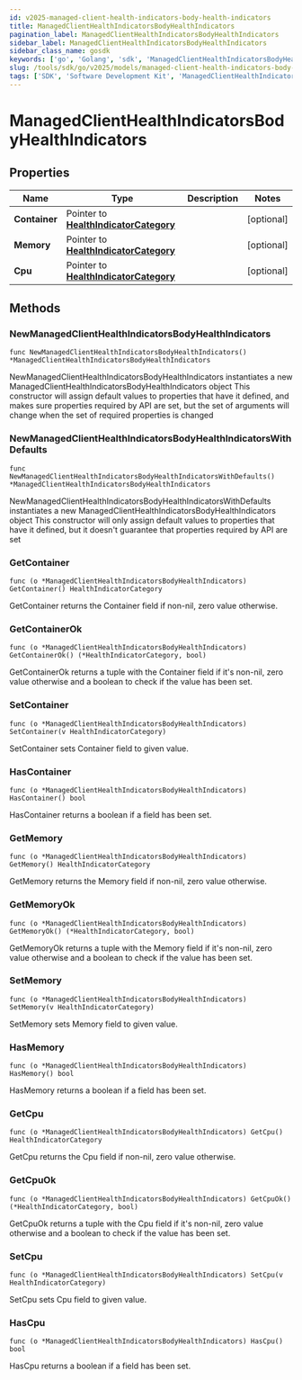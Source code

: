 ```yaml
---
id: v2025-managed-client-health-indicators-body-health-indicators
title: ManagedClientHealthIndicatorsBodyHealthIndicators
pagination_label: ManagedClientHealthIndicatorsBodyHealthIndicators
sidebar_label: ManagedClientHealthIndicatorsBodyHealthIndicators
sidebar_class_name: gosdk
keywords: ['go', 'Golang', 'sdk', 'ManagedClientHealthIndicatorsBodyHealthIndicators', 'V2025ManagedClientHealthIndicatorsBodyHealthIndicators'] 
slug: /tools/sdk/go/v2025/models/managed-client-health-indicators-body-health-indicators
tags: ['SDK', 'Software Development Kit', 'ManagedClientHealthIndicatorsBodyHealthIndicators', 'V2025ManagedClientHealthIndicatorsBodyHealthIndicators']
---
```


# ManagedClientHealthIndicatorsBodyHealthIndicators

## Properties

Name | Type | Description | Notes
------------ | ------------- | ------------- | -------------
**Container** | Pointer to [**HealthIndicatorCategory**](health-indicator-category) |  | [optional] 
**Memory** | Pointer to [**HealthIndicatorCategory**](health-indicator-category) |  | [optional] 
**Cpu** | Pointer to [**HealthIndicatorCategory**](health-indicator-category) |  | [optional] 

## Methods

### NewManagedClientHealthIndicatorsBodyHealthIndicators

`func NewManagedClientHealthIndicatorsBodyHealthIndicators() *ManagedClientHealthIndicatorsBodyHealthIndicators`

NewManagedClientHealthIndicatorsBodyHealthIndicators instantiates a new ManagedClientHealthIndicatorsBodyHealthIndicators object
This constructor will assign default values to properties that have it defined,
and makes sure properties required by API are set, but the set of arguments
will change when the set of required properties is changed

### NewManagedClientHealthIndicatorsBodyHealthIndicatorsWithDefaults

`func NewManagedClientHealthIndicatorsBodyHealthIndicatorsWithDefaults() *ManagedClientHealthIndicatorsBodyHealthIndicators`

NewManagedClientHealthIndicatorsBodyHealthIndicatorsWithDefaults instantiates a new ManagedClientHealthIndicatorsBodyHealthIndicators object
This constructor will only assign default values to properties that have it defined,
but it doesn't guarantee that properties required by API are set

### GetContainer

`func (o *ManagedClientHealthIndicatorsBodyHealthIndicators) GetContainer() HealthIndicatorCategory`

GetContainer returns the Container field if non-nil, zero value otherwise.

### GetContainerOk

`func (o *ManagedClientHealthIndicatorsBodyHealthIndicators) GetContainerOk() (*HealthIndicatorCategory, bool)`

GetContainerOk returns a tuple with the Container field if it's non-nil, zero value otherwise
and a boolean to check if the value has been set.

### SetContainer

`func (o *ManagedClientHealthIndicatorsBodyHealthIndicators) SetContainer(v HealthIndicatorCategory)`

SetContainer sets Container field to given value.

### HasContainer

`func (o *ManagedClientHealthIndicatorsBodyHealthIndicators) HasContainer() bool`

HasContainer returns a boolean if a field has been set.

### GetMemory

`func (o *ManagedClientHealthIndicatorsBodyHealthIndicators) GetMemory() HealthIndicatorCategory`

GetMemory returns the Memory field if non-nil, zero value otherwise.

### GetMemoryOk

`func (o *ManagedClientHealthIndicatorsBodyHealthIndicators) GetMemoryOk() (*HealthIndicatorCategory, bool)`

GetMemoryOk returns a tuple with the Memory field if it's non-nil, zero value otherwise
and a boolean to check if the value has been set.

### SetMemory

`func (o *ManagedClientHealthIndicatorsBodyHealthIndicators) SetMemory(v HealthIndicatorCategory)`

SetMemory sets Memory field to given value.

### HasMemory

`func (o *ManagedClientHealthIndicatorsBodyHealthIndicators) HasMemory() bool`

HasMemory returns a boolean if a field has been set.

### GetCpu

`func (o *ManagedClientHealthIndicatorsBodyHealthIndicators) GetCpu() HealthIndicatorCategory`

GetCpu returns the Cpu field if non-nil, zero value otherwise.

### GetCpuOk

`func (o *ManagedClientHealthIndicatorsBodyHealthIndicators) GetCpuOk() (*HealthIndicatorCategory, bool)`

GetCpuOk returns a tuple with the Cpu field if it's non-nil, zero value otherwise
and a boolean to check if the value has been set.

### SetCpu

`func (o *ManagedClientHealthIndicatorsBodyHealthIndicators) SetCpu(v HealthIndicatorCategory)`

SetCpu sets Cpu field to given value.

### HasCpu

`func (o *ManagedClientHealthIndicatorsBodyHealthIndicators) HasCpu() bool`

HasCpu returns a boolean if a field has been set.


